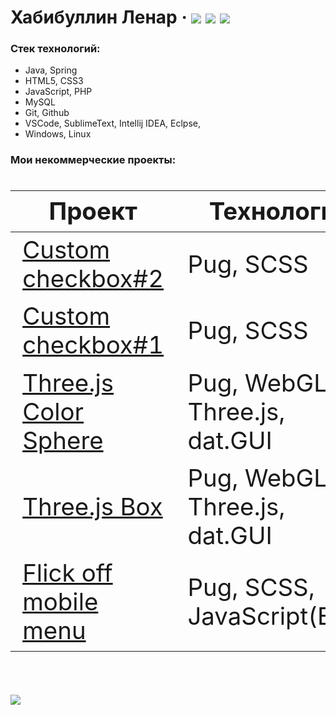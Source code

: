 # Хабибуллин Ленар &middot; [![](https://img.shields.io/badge/%D0%A0%D0%B5%D0%B7%D1%8E%D0%BC%D0%B5-hh.ru-brightgreen)](https://spb.hh.ru/resume/e406f454ff078850800039ed1f346555305651)  [![](https://img.shields.io/badge/-%D0%A2%D0%B5%D0%BB%D0%B5%D0%B3%D1%80%D0%B0%D0%BC-9cf)](https://t.me/lenarXLA)  [![](https://img.shields.io/badge/-Codewars-important)](https://www.codewars.com/users/LenarXLA)

  ### Стек технологий:
  - Java, Spring
  - HTML5, CSS3
  - JavaScript, PHP
  - MySQL
  - Git, Github
  - VSCode, SublimeText, Intellij IDEA, Eclpse, 
  - Windows, Linux

 ### Мои некоммерческие проекты:

<div class="w3-responsive">
<font size="12px">
<table style="font-size: 80%" width="100%" class="w3-table-all notranslate" id="myTable">
<thead>
<tr class="w3-white">
<th width="40%">Проект</th>
<th width="60%">Технологии</th>
<th>Категория</th>
</tr>
</thead>
<tbody>
<tr>
<td><a href="https://codepen.io/OWIII/full/yLNjPbP">Custom checkbox#2</a></td>
<td>Pug, SCSS</td>
<td align="center">Вёрстка</td>
</tr>
<tr>
<td><a href="https://codepen.io/OWIII/full/bGdLeKM">Custom checkbox#1</a></td>
<td>Pug, SCSS</td>
<td align="center">Вёрстка</td>
</tr>
<tr>
<td><a href="https://codepen.io/OWIII/full/rNVvBNL">Three.js Color Sphere</a></td>
<td>Pug, WebGL, Three.js, dat.GUI</td>
<td align="center">WebGL</td>
</tr>
<tr>
<td><a href="https://codepen.io/OWIII/full/yLNjLNo">Three.js Box</a></td>
<td>Pug, WebGL, Three.js, dat.GUI</td>
<td align="center">WebGL</td>
</tr>
<tr>
<td><a href="https://codepen.io/OWIII/full/gOpvQRg">Flick off mobile menu</a></td>
<td>Pug, SCSS, JavaScript(ES6)</td>
<td align="center">Вёрстка, JavaScript</td>
</tr>
</tbody>
</table>
</font>
</div>
</br>

[![](https://img.shields.io/badge/%D0%9C%D0%BE%D0%B5%20%D1%80%D0%B0%D0%B7%D0%B2%D0%B8%D1%82%D0%B8%D0%B5-%D0%9A%D0%BD%D0%B8%D0%B3%D0%B8%2C%20%D0%BA%D1%83%D1%80%D1%81%D1%8B%2C%20%D0%BA%D0%BE%D0%BD%D1%84%D0%B5%D1%80%D0%B5%D0%BD%D1%86%D0%B8%D0%B8-blueviolet)](https://github.com/LenarXLA/Progress/blob/master/README.md)
